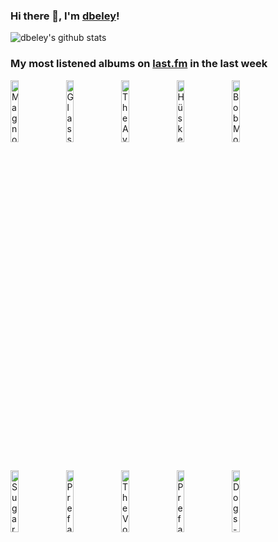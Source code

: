 ### Hi there 👋, I'm [dbeley](https://dbeley.ovh/en)!

![dbeley's github stats](https://github-readme-stats.vercel.app/api?username=dbeley)

### My most listened albums on [last.fm](https://www.last.fm/user/d_beley) in the last week

[<img src='https://lastfm.freetls.fastly.net/i/u/300x300/14d1913113b64497b9ad6dea89494c06.jpg' width='16%' height='16%' alt='Magnolia Electric Co. - Sojourner'>](https://www.last.fm/music/magnolia%2belectric%2bco./sojourner)&nbsp;
[<img src='https://lastfm.freetls.fastly.net/i/u/300x300/f34ba55a817a2dd1d97668a01bb03ae8.jpg' width='16%' height='16%' alt='Glass Beach - the first glass beach album'>](https://www.last.fm/music/glass%2bbeach/the%2bfirst%2bglass%2bbeach%2balbum)&nbsp;
[<img src='https://lastfm.freetls.fastly.net/i/u/300x300/44210253d8fd4a539cc2b97e512dffd9.png' width='16%' height='16%' alt='The Avalanches - Since I Left You'>](https://www.last.fm/music/the%2bavalanches/since%2bi%2bleft%2byou)&nbsp;
[<img src='https://lastfm.freetls.fastly.net/i/u/300x300/94b932bbe172141a690b17db12f9ac83.jpg' width='16%' height='16%' alt='Hüsker Dü - Zen Arcade'>](https://www.last.fm/music/h%25c3%25bcsker%2bd%25c3%25bc/zen%2barcade)&nbsp;
[<img src='https://lastfm.freetls.fastly.net/i/u/300x300/5306a1c7d2244173c1f2d13659b03d05.png' width='16%' height='16%' alt='Bob Mould - Workbook'>](https://www.last.fm/music/bob%2bmould/workbook)&nbsp;
<br>
[<img src='https://lastfm.freetls.fastly.net/i/u/300x300/b5b8dfec61a945a7c5782e66bf7fceb5.png' width='16%' height='16%' alt='Sugar - Copper Blue'>](https://www.last.fm/music/sugar/copper%2bblue)&nbsp;
[<img src='https://lastfm.freetls.fastly.net/i/u/300x300/9be258d654d000529cc34f76ba6e77d1.jpg' width='16%' height='16%' alt='Prefab Sprout - Jordan: The Comeback'>](https://www.last.fm/music/prefab%2bsprout/jordan%253a%2bthe%2bcomeback)&nbsp;
[<img src='https://lastfm.freetls.fastly.net/i/u/300x300/c09bab634deffda398be3d01b9257245.jpg' width='16%' height='16%' alt='The Voidz - Virtue'>](https://www.last.fm/music/the%2bvoidz/virtue)&nbsp;
[<img src='https://lastfm.freetls.fastly.net/i/u/300x300/f2d44434245c4e0499654b5fd7aa1668.png' width='16%' height='16%' alt='Prefab Sprout - Steve McQueen'>](https://www.last.fm/music/prefab%2bsprout/steve%2bmcqueen)&nbsp;
[<img src='https://lastfm.freetls.fastly.net/i/u/300x300/d5734e533c1f43baa06118579f2ae9c4.jpg' width='16%' height='16%' alt='Dogs - Too Much Class For The Neighbourhood'>](https://www.last.fm/music/dogs/too%2bmuch%2bclass%2bfor%2bthe%2bneighbourhood)&nbsp;
<br>
